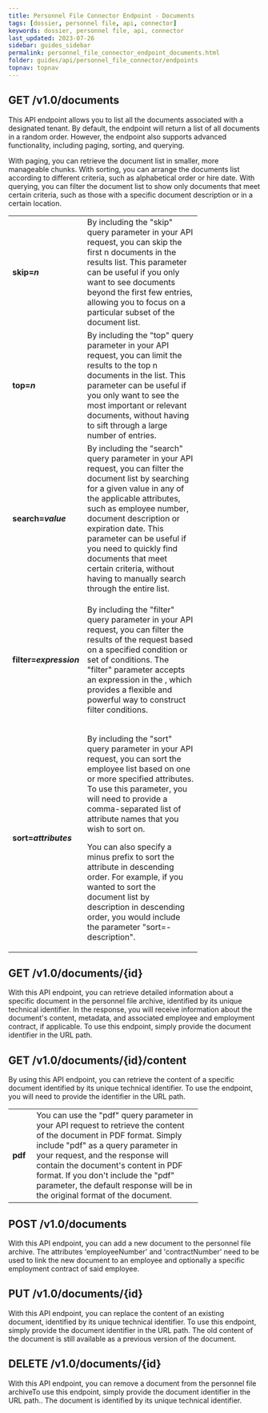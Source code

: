 ```yaml
---
title: Personnel File Connector Endpoint - Documents
tags: [dossier, personnel file, api, connector]
keywords: dossier, personnel file, api, connector
last_updated: 2023-07-26
sidebar: guides_sidebar
permalink: personnel_file_connector_endpoint_documents.html
folder: guides/api/personnel_file_connector/endpoints
topnav: topnav
---
```

<h2>GET /v1.0/documents</h2>
<p>This API endpoint allows you to list all the documents associated with a designated tenant. By default, the endpoint will return a list of all documents in a random order. However, the endpoint also supports advanced functionality, including paging, sorting, and querying.</p>
<p>With paging, you can retrieve the document list in smaller, more manageable chunks. With sorting, you can arrange the documents list according to different criteria, such as alphabetical order or hire date. With querying, you can filter the document list to show only documents that meet certain criteria, such as those with a specific document description or in a certain location.</p>
<table class="relative-table wrapped" style="width: 75.0811%;">
  <colgroup>
    <col style="width: 12.9282%;"/>
    <col style="width: 87.0718%;"/>
  </colgroup>
  <tbody>
    <tr>
      <td>
        <strong>skip=<em>n</em>
        </strong>
      </td>
      <td>By including the "skip" query parameter in your API request, you can skip the first n documents in the results list. This parameter can be useful if you only want to see documents beyond the first few entries, allowing you to focus on a particular subset of the document list.</td>
    </tr>
    <tr>
      <td>
        <strong>top=<em>n</em>
        </strong>
      </td>
      <td>By including the "top" query parameter in your API request, you can limit the results to the top n documents in the list. This parameter can be useful if you only want to see the most important or relevant documents, without having to sift through a large number of entries.</td>
    </tr>
    <tr>
      <td>
        <strong>search=<em>value</em>
        </strong>
      </td>
      <td>By including the "search" query parameter in your API request, you can filter the document list by searching for a given value in any of the applicable attributes, such as employee number, document description or expiration date. This parameter can be useful if you need to quickly find documents that meet certain criteria, without having to manually search through the entire list.</td>
    </tr>
    <tr>
      <td colspan="1">
        <strong>filter=<em>expression</em>
        </strong>
      </td>
      <td colspan="1">
        <p>By including the "filter" query parameter in your API request, you can filter the results of the request based on a specified condition or set of conditions. The "filter" parameter accepts an expression in the <ac:link>
            <ri:page ri:content-title="OData Filter language"/>
            <ac:plain-text-link-body><![CDATA[OData Filter Language]]></ac:plain-text-link-body>
          </ac:link>, which provides a flexible and powerful way to construct filter conditions.</p>
      </td>
    </tr>
    <tr>
      <td colspan="1">
        <strong>sort=<em>attributes</em>
        </strong>
      </td>
      <td colspan="1">
        <p>By including the "sort" query parameter in your API request, you can sort the employee list based on one or more specified attributes. To use this parameter, you will need to provide a comma-separated list of attribute names that you wish to sort on.</p>
        <p>You can also specify a minus prefix to sort the attribute in descending order. For example, if you wanted to sort the document list by description in descending order, you would include the parameter "sort=-description".</p>
      </td>
    </tr>
  </tbody>
</table>
<h2>GET /v1.0/documents/{id}</h2>
<p>With this API endpoint, you can retrieve detailed information about a specific document in the personnel file archive, identified by its unique technical identifier. In the response, you will receive information about the document's content, metadata, and associated employee and employment contract, if applicable. To use this endpoint, simply provide the document identifier in the URL path.</p>
<h2>GET /v1.0/documents/{id}/content</h2>
<p>By using this API endpoint, you can retrieve the content of a specific document identified by its unique technical identifier. To use the endpoint, you will need to provide the identifier in the URL path.</p>
<table class="relative-table wrapped" style="width: 75.2758%;">
  <colgroup>
    <col style="width: 12.6833%;"/>
    <col style="width: 87.3167%;"/>
  </colgroup>
  <tbody>
    <tr>
      <td>
        <strong>pdf</strong>
      </td>
      <td>You can use the "pdf" query parameter in your API request to retrieve the content of the document in PDF format. Simply include "pdf" as a query parameter in your request, and the response will contain the document's content in PDF format. If you don't include the "pdf" parameter, the default response will be in the original format of the document.</td>
    </tr>
  </tbody>
</table>
<h2>POST /v1.0/documents</h2>
<p>With this API endpoint, you can add a new document to the personnel file archive. The attributes 'employeeNumber' and 'contractNumber' need to be used to link the new document to an employee and optionally a specific employment contract of said employee.</p>
<h2>PUT /v1.0/documents/{id}</h2>
<p>With this API endpoint, you can replace the content of an existing document, identified by its unique technical identifier. To use this endpoint, simply provide the document identifier in the URL path. The old content of the document is still available as a previous version of the document.</p>
<h2>DELETE /v1.0/documents/{id}</h2>
<p>With this API endpoint, you can remove a document from the personnel file archiveTo use this endpoint, simply provide the document identifier in the URL path.. The document is identified by its unique technical identifier.</p>
